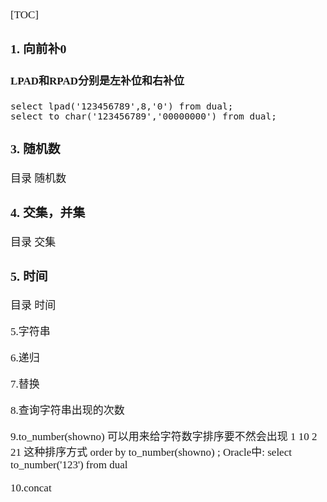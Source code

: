<span  style="font-family: Simsun,serif; font-size: 17px; ">

[TOC]


### 1. 向前补0

#### LPAD和RPAD分别是左补位和右补位
~~~
select lpad('123456789',8,'0') from dual;
select to_char('123456789','00000000') from dual;
~~~

### 3. 随机数

目录 随机数

### 4. 交集，并集

目录 交集

### 5. 时间
目录 时间

5.字符串


6.递归


7.替换


8.查询字符串出现的次数

9.to_number(showno)
可以用来给字符数字排序要不然会出现 1 10 2 21 这种排序方式
order by to_number(showno) ;
Oracle中:
select to_number('123') from dual

10.concat



</span>